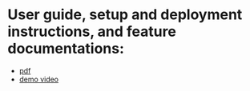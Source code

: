 User guide, setup and deployment instructions, and feature documentations:
==========================================================================
- [pdf](./handoff.pdf)
- [demo video](https://drive.google.com/file/d/1lSYajWDHkrAA8BcowKCixXZ1bj_kspd1/view?usp=sharing)
